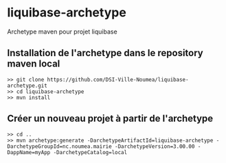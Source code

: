 # liquibase-archetype

Archetype maven pour projet liquibase

## Installation de l'archetype dans le repository maven local

```
>> git clone https://github.com/DSI-Ville-Noumea/liquibase-archetype.git
>> cd liquibase-archetype
>> mvn install
```

## Créer un nouveau projet à partir de l'archetype

```
>> cd ..
>> mvn archetype:generate -DarchetypeArtifactId=liquibase-archetype -DarchetypeGroupId=nc.noumea.mairie -DarchetypeVersion=3.00.00 -DappName=myApp -DarchetypeCatalog=local
```



